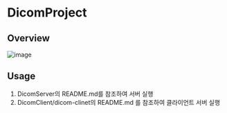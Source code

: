 # DicomProject
## Overview
![image](https://user-images.githubusercontent.com/30094719/142571856-107b52ac-df5a-47c1-9242-1a5d5d50d9f0.png)


## Usage
1. DicomServer의 README.md를 참조하여 서버 실행
2. DicomClient/dicom-clinet의 README.md 를 참조하여 클라이언트 서버 실행